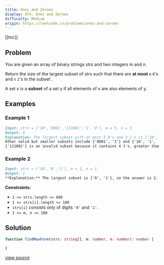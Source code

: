 ```yaml
---
title: Ones and Zeroes
display: 474. Ones and Zeroes
difficulty: Medium
origin: https://leetcode.cn/problems/ones-and-zeroes
---
```


[[toc]]

## Problem

You are given an array of binary strings strs and two integers m and n.

Return the size of the largest subset of strs such that there are **at most** `m` `0`'s and `n` `1`'s in the subset`.

A set x is a **subset** of a set y if all elements of x are also elements of y.

## Examples

### Example 1

```md
Input: strs = ['10','0001','111001','1','0'], m = 5, n = 3
Output: 4
Explanation: The largest subset with at most 5 0's and 3 1's is {'10', '0001', '1', '0'}, so the answer is 4.
Other valid but smaller subsets include {'0001', '1'} and {'10', '1', '0'}.
{'111001'} is an invalid subset because it contains 4 1's, greater than the maximum of 3.
```

### Example 2

```md
Input: strs = ['10','0','1'], m = 1, n = 1
Output: 2
**Explanation:** The largest subset is {'0', '1'}, so the answer is 2.
```

**Constraints:**

- `1 <= strs.length <= 600`
- `1 <= strs[i].length <= 100`
- `strs[i]` consists only of digits `'0'` and `'1'`.
- `1 <= m, n <= 100`

## Solution

```ts
function findMaxForm(strs: string[], m: number, n: number): number {

}
```

[view source](https://leetcode.cn/problems/ones-and-zeroes)
